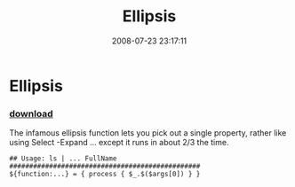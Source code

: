 ﻿---
pid:            477
poster:         Joel Bennett
title:          Ellipsis
date:           2008-07-23 23:17:11
format:         posh
parent:         0
parent:         0

---

# Ellipsis

### [download](477.ps1)

The infamous ellipsis function lets you pick out a single property, rather like using Select -Expand ... except it runs in about 2/3 the time.

```posh
## Usage: ls | ... FullName
################################################
${function:...} = { process { $_.$($args[0]) } }
```
